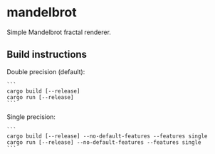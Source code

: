 # mandelbrot
Simple Mandelbrot fractal renderer.

## Build instructions

Double precision (default):

    ```
    cargo build [--release]
    cargo run [--release]
    ```

Single precision:

    ```
    cargo build [--release] --no-default-features --features single
    cargo run [--release] --no-default-features --features single
    ```

